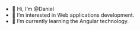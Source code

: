 - 👋 Hi, I’m @Daniel
- 👀 I’m interested in Web applications development.
- 🌱 I’m currently learning the Angular technology.

<!---
Daniel/Daniel is a ✨ special ✨ repository because its `README.md` (this file) appears on your GitHub profile.
You can click the Preview link to take a look at your changes.
--->
